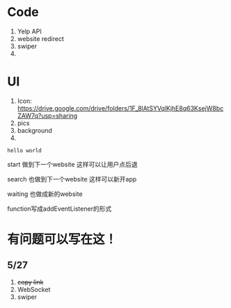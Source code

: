 # Code
1. Yelp API
2. website redirect
3. swiper
4.

# UI
1. Icon:
https://drive.google.com/drive/folders/1F_8lAtSYVqlKjhE8q63KsejW8bcZAW7q?usp=sharing
2. pics
3. background
4.

```
hello world
```


start 做到下一个website 这样可以让用户点后退

search 也做到下一个website 这样可以新开app

waiting 也做成新的website

function写成addEventListener的形式

# 有问题可以写在这！

## 5/27 

1. ~~copy link~~
2. WebSocket
3. swiper